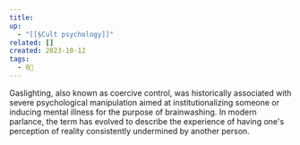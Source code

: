 ```yaml
---
title: 
up:
  - "[[§Cult psychology]]"
related: []
created: 2023-10-12
tags:
  - 0🌲
---
```

Gaslighting, also known as coercive control, was historically associated with severe psychological manipulation aimed at institutionalizing someone or inducing mental illness for the purpose of brainwashing. In modern parlance, the term has evolved to describe the experience of having one's perception of reality consistently undermined by another person.